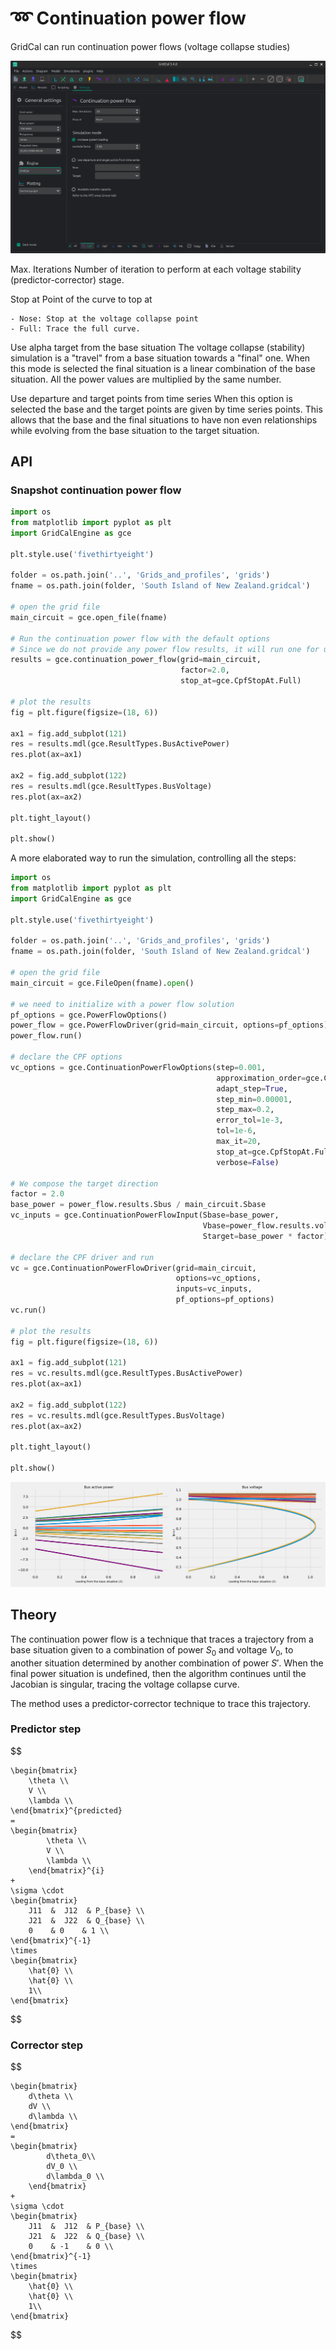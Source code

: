 # ➿ Continuation power flow


GridCal can run continuation power flows (voltage collapse studies) 

![](figures/settings-cpf.png)

Max. Iterations
    Number of iteration to perform at each voltage stability (predictor-corrector) stage.

Stop at
    Point of the curve to top at

    - Nose: Stop at the voltage collapse point
    - Full: Trace the full curve.

Use alpha target from the base situation
    The voltage collapse (stability) simulation is a "travel" from a base situation towards a "final" one.
    When this mode is selected the final situation is a linear combination of the base situation. All the
    power values are multiplied by the same number.

Use departure and target points from time series
    When this option is selected the base and the target points are given by time series points.
    This allows that the base and the final situations to have non even relationships while evolving
    from the base situation to the target situation.

## API

### Snapshot continuation power flow

```python
import os
from matplotlib import pyplot as plt
import GridCalEngine as gce

plt.style.use('fivethirtyeight')

folder = os.path.join('..', 'Grids_and_profiles', 'grids')
fname = os.path.join(folder, 'South Island of New Zealand.gridcal')

# open the grid file
main_circuit = gce.open_file(fname)

# Run the continuation power flow with the default options
# Since we do not provide any power flow results, it will run one for us
results = gce.continuation_power_flow(grid=main_circuit, 
                                      factor=2.0, 
                                      stop_at=gce.CpfStopAt.Full)

# plot the results
fig = plt.figure(figsize=(18, 6))

ax1 = fig.add_subplot(121)
res = results.mdl(gce.ResultTypes.BusActivePower)
res.plot(ax=ax1)

ax2 = fig.add_subplot(122)
res = results.mdl(gce.ResultTypes.BusVoltage)
res.plot(ax=ax2)

plt.tight_layout()

plt.show()
```

A more elaborated way to run the simulation, controlling all the steps:

```python
import os
from matplotlib import pyplot as plt
import GridCalEngine as gce

plt.style.use('fivethirtyeight')

folder = os.path.join('..', 'Grids_and_profiles', 'grids')
fname = os.path.join(folder, 'South Island of New Zealand.gridcal')

# open the grid file
main_circuit = gce.FileOpen(fname).open()

# we need to initialize with a power flow solution
pf_options = gce.PowerFlowOptions()
power_flow = gce.PowerFlowDriver(grid=main_circuit, options=pf_options)
power_flow.run()

# declare the CPF options
vc_options = gce.ContinuationPowerFlowOptions(step=0.001,
                                              approximation_order=gce.CpfParametrization.ArcLength,
                                              adapt_step=True,
                                              step_min=0.00001,
                                              step_max=0.2,
                                              error_tol=1e-3,
                                              tol=1e-6,
                                              max_it=20,
                                              stop_at=gce.CpfStopAt.Full,
                                              verbose=False)

# We compose the target direction
factor = 2.0
base_power = power_flow.results.Sbus / main_circuit.Sbase
vc_inputs = gce.ContinuationPowerFlowInput(Sbase=base_power,
                                           Vbase=power_flow.results.voltage,
                                           Starget=base_power * factor)

# declare the CPF driver and run
vc = gce.ContinuationPowerFlowDriver(grid=main_circuit,
                                     options=vc_options,
                                     inputs=vc_inputs,
                                     pf_options=pf_options)
vc.run()

# plot the results
fig = plt.figure(figsize=(18, 6))

ax1 = fig.add_subplot(121)
res = vc.results.mdl(gce.ResultTypes.BusActivePower)
res.plot(ax=ax1)

ax2 = fig.add_subplot(122)
res = vc.results.mdl(gce.ResultTypes.BusVoltage)
res.plot(ax=ax2)

plt.tight_layout()

plt.show()
```

![cpf_south_island_new_zealand.png](figures/cpf_south_island_new_zealand.png)


## Theory

The continuation power flow is a technique that traces a trajectory from a 
base situation given to a combination of power $S_0$ and voltage $V_0$, 
to another situation determined by another combination of power $S'$. 
When the final power situation is undefined, then the algorithm continues 
until the Jacobian is singular, tracing the voltage collapse curve.

The method uses a predictor-corrector technique to trace this trajectory.

### Predictor step

$$

    \begin{bmatrix}
        \theta \\
        V \\
        \lambda \\
    \end{bmatrix}^{predicted}
    =
    \begin{bmatrix}
            \theta \\
            V \\
            \lambda \\
        \end{bmatrix}^{i}
    +
    \sigma \cdot
    \begin{bmatrix}
        J11  &  J12  & P_{base} \\
        J21  &  J22  & Q_{base} \\
        0    & 0    & 1 \\
    \end{bmatrix}^{-1}
    \times
    \begin{bmatrix}
        \hat{0} \\
        \hat{0} \\
        1\\
    \end{bmatrix}
$$

### Corrector step

$$

    \begin{bmatrix}
        d\theta \\
        dV \\
        d\lambda \\
    \end{bmatrix}
    =
    \begin{bmatrix}
            d\theta_0\\
            dV_0 \\
            d\lambda_0 \\
        \end{bmatrix}
    +
    \sigma \cdot
    \begin{bmatrix}
        J11  &  J12  & P_{base} \\
        J21  &  J22  & Q_{base} \\
        0    & -1    & 0 \\
    \end{bmatrix}^{-1}
    \times
    \begin{bmatrix}
        \hat{0} \\
        \hat{0} \\
        1\\
    \end{bmatrix}

$$
